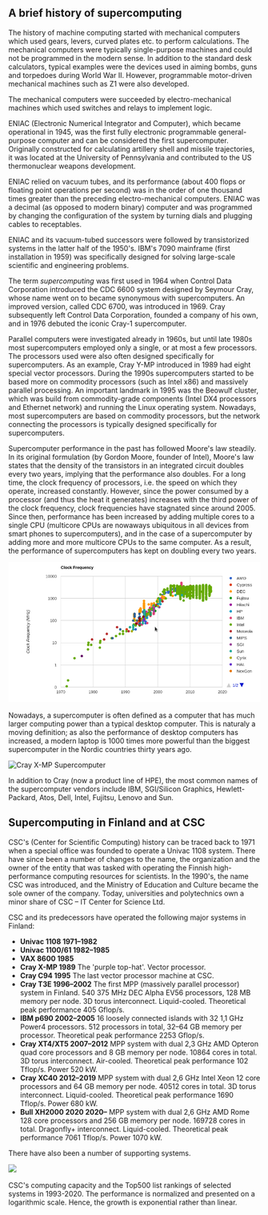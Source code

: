 ## A brief history of supercomputing

The history of machine computing started with mechanical computers which used
gears, levers, curved plates etc. to perform calculations. The mechanical
computers were typically single-purpose machines and could not be programmed
in the modern sense. In addition to the standard desk calculators, typical
examples were the devices used in aiming bombs, guns and torpedoes during
World War II. However, programmable motor-driven mechanical machines such as
Z1 were also developed.

The mechanical computers were succeeded by electro-mechanical machines which
used switches and relays to implement logic.

ENIAC (Electronic Numerical Integrator and Computer), which became operational
in 1945, was the first fully electronic programmable general-purpose computer
and can be considered the first supercomputer. Originally constructed for
calculating artillery shell and missile trajectories, it was located at the
University of Pennsylvania and contributed to the US thermonuclear weapons
development.

ENIAC relied on vacuum tubes, and its performance (about 400 flops or floating
point operations per second) was in the order of one thousand times greater
than the preceding electro-mechanical computers. ENIAC was a decimal (as
opposed to modern binary) computer and was programmed by changing the
configuration of the system by turning dials and plugging cables to
receptables.

ENIAC and its vacuum-tubed successors were followed by transistorized systems
in the latter half of the 1950's. IBM's 7090 mainframe (first installation in
1959) was specifically designed for solving large-scale scientific and
engineering problems.

The term *supercomputing* was first used in 1964 when Control Data Corporation
introduced the CDC 6600 system designed by Seymour Cray, whose name went on to
became synonymous with supercomputers. An improved version, called CDC 6700,
was introduced in 1969. Cray subsequently left Control Data Corporation,
founded a company of his own, and in 1976 debuted the iconic Cray-1
supercomputer.

Parallel computers were investigated already in 1960s, but until late
1980s most supercomputers employed only a single, or at most a few
processors. The processors used were also often designed specifically
for supercomputers. As an example, Cray Y-MP introduced in 1989 had
eight special vector processors. During the 1990s supercomputers
started to be based more on commodity processors (such as
Intel x86) and massively parallel processing. An important landmark in 1995
was the Beowulf cluster, which was build from commodity-grade
components (Intel DX4 processors and Ethernet network) and running the
Linux operating system. Nowadays, most supercomputers are
based on commodity processors, but the network connecting the
processors is typically designed specifically for supercomputers.

Supercomputer performance in the past has followed Moore's law steadily. In
its original formulation (by Gordon Moore, founder of Intel), Moore's law
states that the density of the transistors in an integrated circuit doubles
every two years, implying that the performance also doubles.
For a long time, the clock frequency of processors, i.e. the speed on which
they operate, increased constantly.
However, since the power consumed by a processor (and thus the heat it
generates) increases with the third power of the clock frequency, clock
frequencies have stagnated since around 2005.
Since then, performance has been increased by
adding multiple cores to a single CPU (multicore CPUs are nowaways
ubiquitous in all devices from smart phones to supercomputers), and in
the case of a supercomputer by adding more and more multicore CPUs to the
same computer. As a result, the performance of supercomputers has kept
on doubling every two years.

![Development of clock frequency of CPUs](images/freq.png)

Nowadays, a supercomputer is often defined as a computer that has much larger
computing power than a typical desktop computer. This is naturaly a
moving definition; as also the performance of desktop computers has
increased, a modern laptop is 1000 times more powerful than the biggest
supercomputer in the Nordic countries thirty years ago.

![Cray X-MP Supercomputer](images/Cray-X-MP.jpg)

In addition to Cray (now a product line of HPE), the most common names of the
supercomputer vendors include IBM, SGI/Silicon Graphics, Hewlett-Packard,
Atos, Dell, Intel, Fujitsu, Lenovo and Sun.


## Supercomputing in Finland and at CSC

CSC's (Center for Scientific Computing) history can be traced back to 1971
when a special office was founded to operate a Univac 1108 system. There have
since been a number of changes to the name, the organization and the owner of
the entity that was tasked with operating the Finnish high-performance
computing resources for scientists. In the 1990's, the name CSC was
introduced, and the Ministry of Education and Culture became the sole owner of
the company. Today, universities and polytechnics own a minor share of
CSC – IT Center for Science Ltd.

CSC and its predecessors have operated the following major systems in
Finland:

- **Univac 1108 1971–1982**
- **Univac 1100/61 1982–1985**
- **VAX 8600 1985**
- **Cray X-MP 1989**
  The 'purple top-hat'. Vector processor.
- **Cray C94 1995**
  The last vector processor machine at CSC.
- **Cray T3E 1996–2002**
  The first MPP (massively parallel processor) system in Finland. 540 375 MHz
  DEC Alpha EV56 processors, 128 MB memory per node. 3D torus interconnect.
  Liquid-cooled. Theoretical peak performance 405 Gflop/s.
- **IBM p690 2002–2005**
  16 loosely connected islands with 32 1,1 GHz Power4 processors. 512
  processors in total, 32–64 GB memory per processor. Theoretical peak
  performance 2253 Gflop/s.
- **Cray XT4/XT5 2007–2012**
  MPP system with dual 2,3 GHz AMD Opteron quad core processors and 8 GB
  memory per node. 10864 cores in total. 3D torus interconnect. Air-cooled.
  Theoretical peak performance 102 Tflop/s. Power 520 kW.
- **Cray XC40 2012–2019**
  MPP system with dual 2,6 GHz Intel Xeon 12 core processors and 64 GB memory
  per node. 40512 cores in total. 3D torus interconnect. Liquid-cooled.
  Theoretical peak performance 1690 Tflop/s. Power 680 kW.
- **Bull XH2000 2020 2020–**
  MPP system with dual 2,6 GHz AMD Rome 128 core processors and 256 GB memory
  per node. 169728 cores in total. Dragonfly+ interconnect. Liquid-cooled.
  Theoretical peak performance 7061 Tflop/s. Power 1070 kW.

There have also been a number of supporting systems.

![](images/CSC_Capacity_21b.jpg)

CSC's computing capacity and the Top500 list rankings of selected systems in
1993-2020. The performance is normalized and presented on a logarithmic scale.
Hence, the growth is exponential rather than linear.
